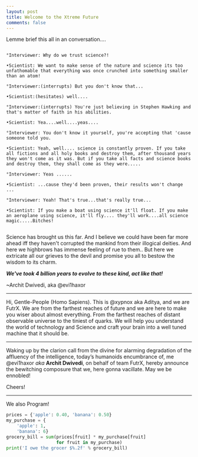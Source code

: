 ```yaml
---
layout: post
title: Welcome to the Xtreme Future
comments: false
---
```

Lemme brief this all in an conversation....

```

°Interviewer: Why do we trust science?!

•Scientist: We want to make sense of the nature and science its too unfathomable that everything was once crunched into something smaller than an atom!

°Interviewer:(interrupts) But you don't know that...

•Scientist:(hesitates) well....

°Interviewer:(interrupts) You're just believing in Stephen Hawking and that's matter of faith in his abilities.

•Scientist: Yea....well....yeas....

°Interviewer: You don't know it yourself, you're accepting that 'cause someone told you.

•Scientist: Yeah, well.... science is constantly proven. If you take all fictions and all holy books and destroy them, after thousand years they won't come as it was. But if you take all facts and science books and destroy them, they shall come as they were.....

°Interviewer: Yeas ......

•Scientist: ...cause they'd been proven, their results won't change ...

°Interviewer: Yeah! That's true...that's really true...

•Scientist: If you make a boat using science it'll float. If you make an aeroplane using science, it'll fly.... they'll work....all science magic.....Bitches!


```

Science has brought us this far. And I believe we could have been far more ahead iff they haven't corrupted the mankind from their illogical deities. And here we highbrows has immense feeling of rue to them.. But here we extricate all our grieves to the devil and promise you all to bestow the wisdom to its charm.

***We've took 4 billion years to evolve to these kind, act like that!***

~Archit Dwivedi, aka @evi1haxor

***

Hi, Gentle-People (Homo Sapiens). This is @xypnox aka Aditya, and we are FutrX. We are from the farthest reaches of future and we are here to make you wiser about almost everything. From the farthest reaches of distant observable universe to the tiniest of quarks. We will help you understand the world of technology and Science and craft your brain into a well tuned machine that it should be.

***

Waking up by the clarion call from the divine for alarming degradation of the affluency of the intelligence, today’s humanoids encumbrance of, me @evi1haxor *aka* **Archit Dwivedi**, on behalf of team FutrX, hereby announce the bewitching composure that we, here gonna vacillate. May we be ennobled!

Cheers!  


***

We also Program!

```python
prices = {'apple': 0.40, 'banana': 0.50}
my_purchase = {
    'apple': 1,
    'banana': 6}
grocery_bill = sum(prices[fruit] * my_purchase[fruit]
                   for fruit in my_purchase)
print('I owe the grocer $%.2f' % grocery_bill)
```
